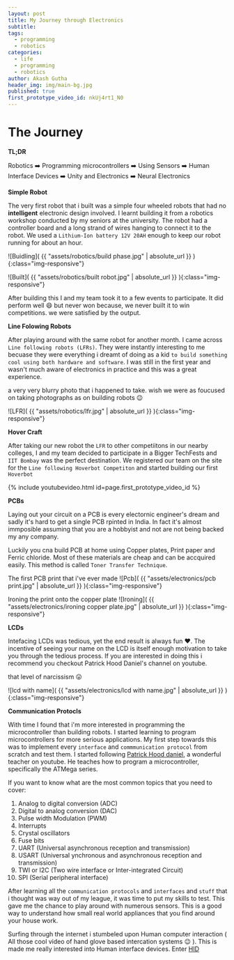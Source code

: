 ```yaml
---
layout: post
title: My Journey through Electronics
subtitle:
tags:
  - programming
  - robotics
categories:
  - life
  - programming
  - robotics
author: Akash Gutha
header_img: img/main-bg.jpg
published: true
first_prototype_video_id: nkUj4rt1_N0
---
```


# The Journey

__TL;DR__

Robotics  :arrow_right:  Programming microcontrollers  :arrow_right:  Using Sensors  :arrow_right:  Human Interface Devices  :arrow_right:  Unity and Electronics  :arrow_right:  Neural Electronics

__Simple Robot__

The very first robot that i built was a simple four wheeled robots that had no __intelligent__ electronic design involved. I learnt building it from a robotics workshop conducted by my seniors at the university. The robot had a  controller board and a long strand of wires hanging to connect it to the robot. We used a `Lithium-Ion battery 12V 20AH` enough to keep our robot running for about an hour.

![Buidling]( {{ "assets/robotics/build phase.jpg" | absolute_url }} ){:class="img-responsive"}

![Built]( {{ "assets/robotics/built robot.jpg" | absolute_url }} ){:class="img-responsive"}


After building this I and my team took it to a few events to participate. It did perform well :smile: but never won because, we never built it to win competitions. we were satisfied by the output.

__Line Folowing Robots__

After playing around with the same robot for another month. I came across `Line following robots (LFRs)`. They were instantly interesting to me becuase they were everything i dreamt of doing as a kid `to build something cool using both hardware and software`. I was still in the first year and wasn't much aware of electronics in practice and this was a great experience.

a very very blurry photo that i happened to take. wish we were as foucused on taking photographs as on building robots :wink:

![LFR]( {{ "assets/robotics/lfr.jpg" | absolute_url }} ){:class="img-responsive"}


__Hover Craft__

After taking our new robot the `LFR` to other competiitons in our nearby colleges, I and my team decided to participate in a Bigger TechFests and `IIT Bombay` was the perfect destination. We registered our team on the site for the `Line following Hoverbot Competiton` and started building our first `Hoverbot`

{% include youtubevideo.html id=page.first_prototype_video_id %}

__PCBs__

Laying out your circuit on a PCB is every electornic engineer's dream and sadly it's hard to get a single PCB rpinted in India. In fact it's almost immposible assuming that you are a hobbyist and not are not being backed my any company.

Luckily you cna build PCB at home using Copper plates, Print paper and Ferric chloride. Most of these materials are cheap and can be accquired easily. This method is called `Toner Transfer Technique`.

The first PCB print that i've ever made
![Pcb]( {{ "assets/electronics/pcb print.jpg" | absolute_url }} ){:class="img-responsive"}

Ironing the print onto the copper plate
![Ironing]( {{ "assets/electronics/ironing copper plate.jpg" | absolute_url }} ){:class="img-responsive"}

__LCDs__

Intefacing LCDs was tedious, yet the end result is always fun :heart:. The incentive of seeing your name on the LCD is itself enough motivation to take you through the tedious process. If you are interested in doing this i recommend you checkout Patrick Hood Daniel's channel on youtube.

that level of narcissism :stuck_out_tongue:

![lcd with name]( {{ "assets/electronics/lcd with name.jpg" | absolute_url }} ){:class="img-responsive"}

__Communication Protocls__

With time I found that i'm more interested in programming the microcontroller than building robots. I started learning to program microcontrollers for more serious applications. My first step towards this was to implement every `interface` and `commmunication protocol` from scratch and test them. I started following [Patrick Hood daniel](https://www.youtube.com/watch?v=JMMamSVy1Zs&list=PLE72E4CFE73BD1DE1), a wonderful teacher on youtube. He teaches how to program a microcontroller, specifically the ATMega series.

If you want to know what are the most common topics that you need to cover:
1. Analog to digital conversion (ADC)
2. Digital to analog conversion (DAC)
3. Pulse width Modulation (PWM)
4. Interrupts
5. Crystal oscillators
6. Fuse bits
7. UART (Universal asynchronous reception and transmission)
8. USART (Universal ynchronous and asynchronous reception and transmission)
9. TWI or I2C (Two wire interface or  Inter-integrated Circuit)
10. SPI (Serial peripheral interface)

After learning all the `communication protocols` and `interfaces` and `stuff` that i thought was way out of my league, it was time to put my skills to test. This gave me the chance to play around with numerous sensors. This is a good way to understand how small real world appliances that you find around your house work. 

Surfing through the internet i stumbeled upon Human computer interaction ( All those cool video of hand glove based intercation systems :wink: ). This is made me really interested into Human interface devices. Enter [HID](https://akashgutha.github.io/electronics/2015/06/11/HID-using-ATMega8/)
